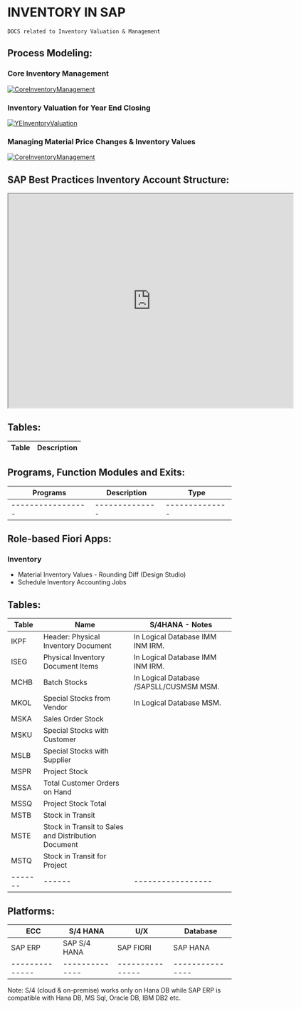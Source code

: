 # INVENTORY IN SAP

```
DOCS related to Inventory Valuation & Management

```

## Process Modeling:

### Core Inventory Management

[![CoreInventoryManagement](CoreInventoryManagement.png)](https://www.sap.com "SAP")

### Inventory Valuation for Year End Closing

[![YEInventoryValuation](InventoryValuationforYearEndClosing.png)](https://www.sap.com "SAP")

### Managing Material Price Changes & Inventory Values

[![CoreInventoryManagement](MatPrice&InvValues.png)](https://www.sap.com "SAP")


## SAP Best Practices Inventory Account Structure:

<iframe src="https://drive.google.com/file/d/15hgsskJjLOFgNhsDzqoqQZRC4_2Pel1s/preview" width="640" height="480"></iframe>

## Tables:

| Table | Description |
|-----------------|--------------|


## Programs, Function Modules and Exits:

| Programs | Description | Type |
|-----------------|--------------|--------------|
|-----------------|--------------|--------------|

## Role-based Fiori Apps:

### Inventory

- Material Inventory Values - Rounding Diff (Design Studio)
- Schedule Inventory Accounting Jobs

## Tables:

| Table | Name | S/4HANA - Notes |
|-------|------|-----------------|
| IKPF | Header: Physical Inventory Document | In Logical Database IMM INM IRM. |
| ISEG | Physical Inventory Document Items | In Logical Database IMM INM IRM. |
| MCHB | Batch Stocks | In Logical Database /SAPSLL/CUSMSM MSM. |
| MKOL | Special Stocks from Vendor | In Logical Database MSM. |
| MSKA | Sales Order Stock |  |
| MSKU | Special Stocks with Customer |  |
| MSLB | Special Stocks with Supplier |  |
| MSPR | Project Stock |  |
| MSSA | Total Customer Orders on Hand |  |
| MSSQ | Project Stock Total |  |
| MSTB | Stock in Transit |  |
| MSTE | Stock in Transit to Sales and Distribution Document |  |
| MSTQ | Stock in Transit for Project |  |
|-------|------|-----------------|


## Platforms:

|     ECC      |  S/4 HANA    |      U/X      |  Database     |
|--------------|--------------|---------------|---------------|
|   SAP ERP    | SAP S/4 HANA |  SAP FIORI    |  SAP HANA     |
|--------------|--------------|---------------|---------------|

Note: S/4 (cloud & on-premise) works only on Hana DB while SAP ERP is compatible with Hana DB, MS Sql, Oracle DB, IBM DB2 etc.
